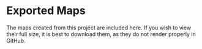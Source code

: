 # Exported Maps

The maps created from this project are included here.  If you wish to view their full size, it is best to download them,
as they do not render properly in GitHub.
